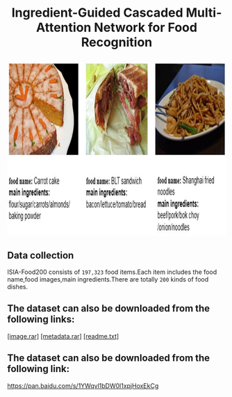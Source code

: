 # <p align="center"> Ingredient-Guided Cascaded Multi-Attention Network for Food Recognition</p>
<div align=center><img width="1000" height="400" src="example/example.jpg"/></div> 


## Data collection
ISIA-Food200 consists of `197,323` food items.Each item includes the food name,food images,main ingredients.There are totally `200` kinds of food dishes.


## The dataset can also be downloaded from the following links:
[[image.rar]](https://www.google.com/?hl=zh_tw)
[[metadata.rar]](https://www.google.com/?hl=zh_tw)
[[readme.txt]](https://www.google.com/?hl=zh_tw)

## The dataset can also be downloaded from the following link:
https://pan.baidu.com/s/1YWqvl1bDW0l1xpjHoxEkCg
